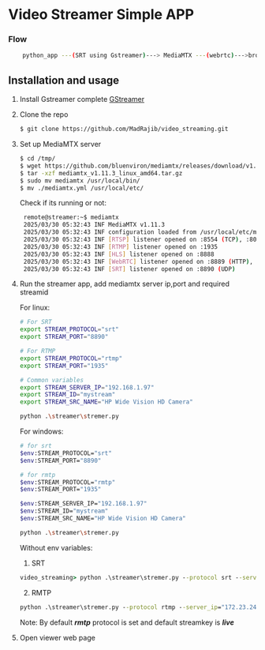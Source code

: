 # Video Streamer Simple APP

### Flow
```bash 
    python_app ---(SRT using Gstreamer)---> MediaMTX ---(webrtc)--->browser
```

## Installation and usage
1. Install Gstreamer complete [GStreamer](https://gstreamer.freedesktop.org/download)
2. Clone the repo
    ```bash
    $ git clone https://github.com/MadRajib/video_streaming.git
    ```
4. Set up MediaMTX server

   ```bash
   $ cd /tmp/
   $ wget https://github.com/bluenviron/mediamtx/releases/download/v1.11.3/mediamtx_v1.11.3_linux_amd64.tar.gz
   $ tar -xzf mediamtx_v1.11.3_linux_amd64.tar.gz
   $ sudo mv mediamtx /usr/local/bin/
   $ mv ./mediamtx.yml /usr/local/etc/
   ```
   Check if its running or not:
   ```bash
    remote@streamer:~$ mediamtx 
    2025/03/30 05:32:43 INF MediaMTX v1.11.3
    2025/03/30 05:32:43 INF configuration loaded from /usr/local/etc/mediamtx.yml
    2025/03/30 05:32:43 INF [RTSP] listener opened on :8554 (TCP), :8000 (UDP/RTP), :8001 (UDP/RTCP)
    2025/03/30 05:32:43 INF [RTMP] listener opened on :1935
    2025/03/30 05:32:43 INF [HLS] listener opened on :8888
    2025/03/30 05:32:43 INF [WebRTC] listener opened on :8889 (HTTP), :8189 (ICE/UDP)
    2025/03/30 05:32:43 INF [SRT] listener opened on :8890 (UDP)
   ```
6. Run the streamer app, add mediamtx server ip,port and required streamid

    For linux:

    ```bash
    # For SRT
    export STREAM_PROTOCOL="srt"
    export STREAM_PORT="8890"

    # For RTMP
    export STREAM_PROTOCOL="rtmp"
    export STREAM_PORT="1935"

    # Common variables
    export STREAM_SERVER_IP="192.168.1.97"
    export STREAM_ID="mystream"
    export STREAM_SRC_NAME="HP Wide Vision HD Camera"
    
    python .\streamer\stremer.py
    ```

    For windows:

    ```bash
    # for srt
    $env:STREAM_PROTOCOL="srt"
    $env:STREAM_PORT="8890"

    # for rmtp
    $env:STREAM_PROTOCOL="rmtp"
    $env:STREAM_PORT="1935"

    $env:STREAM_SERVER_IP="192.168.1.97"
    $env:STREAM_ID="mystream"
    $env:STREAM_SRC_NAME="HP Wide Vision HD Camera"
    
    python .\streamer\stremer.py
    ```
    Without env variables:

    1. SRT
    ```cmd
    video_streaming> python .\streamer\stremer.py --protocol srt --server_ip="172.23.242.30" --port="8890" --stream_id="mystream" --src_name="Integrated Camera"
   ```
    2. RMTP
    ```cmd
    python .\streamer\stremer.py --protocol rtmp --server_ip="172.23.242.30" --port="1935" --stream_id="mystream" --src_name="Integrated Camera"
    ```
    Note: By default __*rmtp*__ protocol is set and default streamkey is __*live*__

8. Open viewer web page
